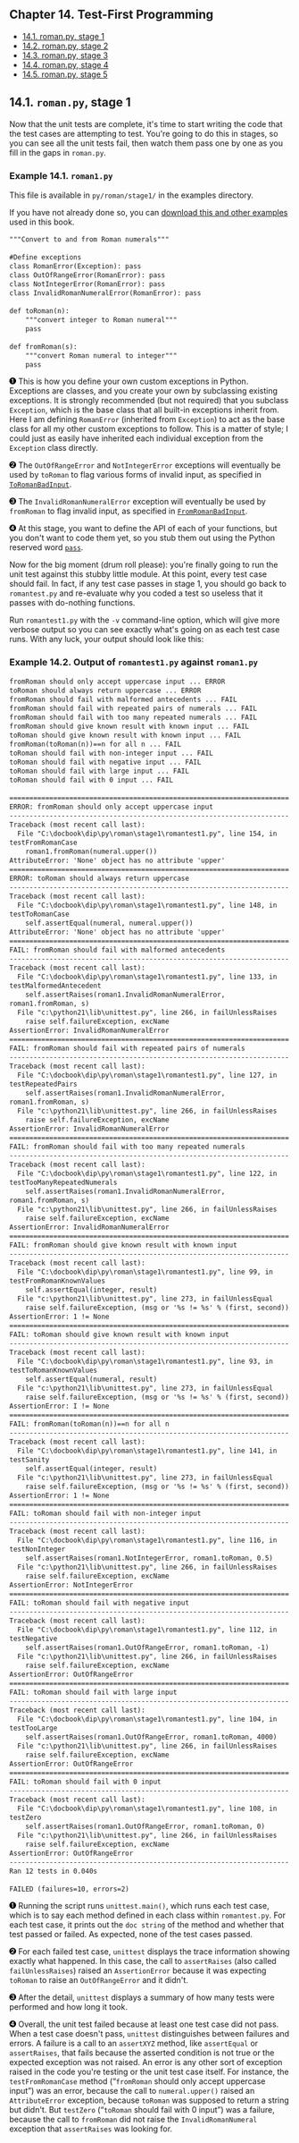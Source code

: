 

Chapter 14. Test-First Programming
----------------------------------

-   [14.1. roman.py, stage 1](stage_1.html#roman.stage1)
-   [14.2. roman.py, stage 2](stage_2.html)
-   [14.3. roman.py, stage 3](stage_3.html)
-   [14.4. roman.py, stage 4](stage_4.html)
-   [14.5. roman.py, stage 5](stage_5.html)

14.1. `roman.py`, stage 1
-------------------------

Now that the unit tests are complete, it's time to start writing the
code that the test cases are attempting to test. You're going to do this
in stages, so you can see all the unit tests fail, then watch them pass
one by one as you fill in the gaps in `roman.py`.

### Example 14.1. `roman1.py`

This file is available in `py/roman/stage1/` in the examples directory.

If you have not already done so, you can [download this and other
examples](http://diveintopython.net/download/diveintopython-examples-5.4.zip "Download example scripts")
used in this book.

    """Convert to and from Roman numerals"""

    #Define exceptions
    class RomanError(Exception): pass                
    class OutOfRangeError(RomanError): pass          
    class NotIntegerError(RomanError): pass
    class InvalidRomanNumeralError(RomanError): pass 

    def toRoman(n):
        """convert integer to Roman numeral"""
        pass                                         

    def fromRoman(s):
        """convert Roman numeral to integer"""
        pass



[![1](../images/callouts/1.png)](#roman.stage1.1.1) This is how you define your own custom exceptions in Python. Exceptions are classes, and you create your own by subclassing existing exceptions. It is strongly recommended (but not required) that you subclass `Exception`, which is the base class that all built-in exceptions inherit from. Here I am defining `RomanError` (inherited from `Exception`) to act as the base class for all my other custom exceptions to follow. This is a matter of style; I could just as easily have inherited each individual exception from the `Exception` class directly. 

[![2](../images/callouts/2.png)](#roman.stage1.1.2) The `OutOfRangeError` and `NotIntegerError` exceptions will eventually be used by `toRoman` to flag various forms of invalid input, as specified in [`ToRomanBadInput`](testing_for_failure.html#roman.tobadinput.example "Example 13.3. Testing bad input to toRoman"). 

[![3](../images/callouts/3.png)](#roman.stage1.1.3) The `InvalidRomanNumeralError` exception will eventually be used by `fromRoman` to flag invalid input, as specified in [`FromRomanBadInput`](testing_for_failure.html#roman.frombadinput.example "Example 13.4. Testing bad input to fromRoman"). 

[![4](../images/callouts/4.png)](#roman.stage1.1.4) At this stage, you want to define the API of each of your functions, but you don't want to code them yet, so you stub them out using the Python reserved word [`pass`](../object_oriented_framework/defining_classes.html#fileinfo.class.simplest "Example 5.3. The Simplest Python Class"). 

Now for the big moment (drum roll please): you're finally going to run
the unit test against this stubby little module. At this point, every
test case should fail. In fact, if any test case passes in stage 1, you
should go back to `romantest.py` and re-evaluate why you coded a test so
useless that it passes with do-nothing functions.

Run `romantest1.py` with the `-v` command-line option, which will give
more verbose output so you can see exactly what's going on as each test
case runs. With any luck, your output should look like this:

### Example 14.2. Output of `romantest1.py` against `roman1.py`

    fromRoman should only accept uppercase input ... ERROR
    toRoman should always return uppercase ... ERROR
    fromRoman should fail with malformed antecedents ... FAIL
    fromRoman should fail with repeated pairs of numerals ... FAIL
    fromRoman should fail with too many repeated numerals ... FAIL
    fromRoman should give known result with known input ... FAIL
    toRoman should give known result with known input ... FAIL
    fromRoman(toRoman(n))==n for all n ... FAIL
    toRoman should fail with non-integer input ... FAIL
    toRoman should fail with negative input ... FAIL
    toRoman should fail with large input ... FAIL
    toRoman should fail with 0 input ... FAIL

    ======================================================================
    ERROR: fromRoman should only accept uppercase input
    ----------------------------------------------------------------------
    Traceback (most recent call last):
      File "C:\docbook\dip\py\roman\stage1\romantest1.py", line 154, in testFromRomanCase
        roman1.fromRoman(numeral.upper())
    AttributeError: 'None' object has no attribute 'upper'
    ======================================================================
    ERROR: toRoman should always return uppercase
    ----------------------------------------------------------------------
    Traceback (most recent call last):
      File "C:\docbook\dip\py\roman\stage1\romantest1.py", line 148, in testToRomanCase
        self.assertEqual(numeral, numeral.upper())
    AttributeError: 'None' object has no attribute 'upper'
    ======================================================================
    FAIL: fromRoman should fail with malformed antecedents
    ----------------------------------------------------------------------
    Traceback (most recent call last):
      File "C:\docbook\dip\py\roman\stage1\romantest1.py", line 133, in testMalformedAntecedent
        self.assertRaises(roman1.InvalidRomanNumeralError, roman1.fromRoman, s)
      File "c:\python21\lib\unittest.py", line 266, in failUnlessRaises
        raise self.failureException, excName
    AssertionError: InvalidRomanNumeralError
    ======================================================================
    FAIL: fromRoman should fail with repeated pairs of numerals
    ----------------------------------------------------------------------
    Traceback (most recent call last):
      File "C:\docbook\dip\py\roman\stage1\romantest1.py", line 127, in testRepeatedPairs
        self.assertRaises(roman1.InvalidRomanNumeralError, roman1.fromRoman, s)
      File "c:\python21\lib\unittest.py", line 266, in failUnlessRaises
        raise self.failureException, excName
    AssertionError: InvalidRomanNumeralError
    ======================================================================
    FAIL: fromRoman should fail with too many repeated numerals
    ----------------------------------------------------------------------
    Traceback (most recent call last):
      File "C:\docbook\dip\py\roman\stage1\romantest1.py", line 122, in testTooManyRepeatedNumerals
        self.assertRaises(roman1.InvalidRomanNumeralError, roman1.fromRoman, s)
      File "c:\python21\lib\unittest.py", line 266, in failUnlessRaises
        raise self.failureException, excName
    AssertionError: InvalidRomanNumeralError
    ======================================================================
    FAIL: fromRoman should give known result with known input
    ----------------------------------------------------------------------
    Traceback (most recent call last):
      File "C:\docbook\dip\py\roman\stage1\romantest1.py", line 99, in testFromRomanKnownValues
        self.assertEqual(integer, result)
      File "c:\python21\lib\unittest.py", line 273, in failUnlessEqual
        raise self.failureException, (msg or '%s != %s' % (first, second))
    AssertionError: 1 != None
    ======================================================================
    FAIL: toRoman should give known result with known input
    ----------------------------------------------------------------------
    Traceback (most recent call last):
      File "C:\docbook\dip\py\roman\stage1\romantest1.py", line 93, in testToRomanKnownValues
        self.assertEqual(numeral, result)
      File "c:\python21\lib\unittest.py", line 273, in failUnlessEqual
        raise self.failureException, (msg or '%s != %s' % (first, second))
    AssertionError: I != None
    ======================================================================
    FAIL: fromRoman(toRoman(n))==n for all n
    ----------------------------------------------------------------------
    Traceback (most recent call last):
      File "C:\docbook\dip\py\roman\stage1\romantest1.py", line 141, in testSanity
        self.assertEqual(integer, result)
      File "c:\python21\lib\unittest.py", line 273, in failUnlessEqual
        raise self.failureException, (msg or '%s != %s' % (first, second))
    AssertionError: 1 != None
    ======================================================================
    FAIL: toRoman should fail with non-integer input
    ----------------------------------------------------------------------
    Traceback (most recent call last):
      File "C:\docbook\dip\py\roman\stage1\romantest1.py", line 116, in testNonInteger
        self.assertRaises(roman1.NotIntegerError, roman1.toRoman, 0.5)
      File "c:\python21\lib\unittest.py", line 266, in failUnlessRaises
        raise self.failureException, excName
    AssertionError: NotIntegerError
    ======================================================================
    FAIL: toRoman should fail with negative input
    ----------------------------------------------------------------------
    Traceback (most recent call last):
      File "C:\docbook\dip\py\roman\stage1\romantest1.py", line 112, in testNegative
        self.assertRaises(roman1.OutOfRangeError, roman1.toRoman, -1)
      File "c:\python21\lib\unittest.py", line 266, in failUnlessRaises
        raise self.failureException, excName
    AssertionError: OutOfRangeError
    ======================================================================
    FAIL: toRoman should fail with large input
    ----------------------------------------------------------------------
    Traceback (most recent call last):
      File "C:\docbook\dip\py\roman\stage1\romantest1.py", line 104, in testTooLarge
        self.assertRaises(roman1.OutOfRangeError, roman1.toRoman, 4000)
      File "c:\python21\lib\unittest.py", line 266, in failUnlessRaises
        raise self.failureException, excName
    AssertionError: OutOfRangeError
    ======================================================================
    FAIL: toRoman should fail with 0 input                                 
    ----------------------------------------------------------------------
    Traceback (most recent call last):
      File "C:\docbook\dip\py\roman\stage1\romantest1.py", line 108, in testZero
        self.assertRaises(roman1.OutOfRangeError, roman1.toRoman, 0)
      File "c:\python21\lib\unittest.py", line 266, in failUnlessRaises
        raise self.failureException, excName
    AssertionError: OutOfRangeError                                        
    ----------------------------------------------------------------------
    Ran 12 tests in 0.040s                                                 

    FAILED (failures=10, errors=2)                                         



[![1](../images/callouts/1.png)](#roman.stage1.2.1) Running the script runs `unittest.main()`, which runs each test case, which is to say each method defined in each class within `romantest.py`. For each test case, it prints out the `doc string` of the method and whether that test passed or failed. As expected, none of the test cases passed. 

[![2](../images/callouts/2.png)](#roman.stage1.2.2) For each failed test case, `unittest` displays the trace information showing exactly what happened. In this case, the call to `assertRaises` (also called `failUnlessRaises`) raised an `AssertionError` because it was expecting `toRoman` to raise an `OutOfRangeError` and it didn't. 

[![3](../images/callouts/3.png)](#roman.stage1.2.3) After the detail, `unittest` displays a summary of how many tests were performed and how long it took. 

[![4](../images/callouts/4.png)](#roman.stage1.2.4) Overall, the unit test failed because at least one test case did not pass. When a test case doesn't pass, `unittest` distinguishes between failures and errors. A failure is a call to an `assertXYZ` method, like `assertEqual` or `assertRaises`, that fails because the asserted condition is not true or the expected exception was not raised. An error is any other sort of exception raised in the code you're testing or the unit test case itself. For instance, the `testFromRomanCase` method (“`fromRoman` should only accept uppercase input”) was an error, because the call to `numeral.upper()` raised an `AttributeError` exception, because `toRoman` was supposed to return a string but didn't. But `testZero` (“`toRoman` should fail with 0 input”) was a failure, because the call to `fromRoman` did not raise the `InvalidRomanNumeral` exception that `assertRaises` was looking for. 

  

